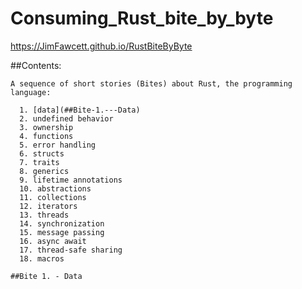 
  # Consuming_Rust_bite_by_byte<br />

  https://JimFawcett.github.io/RustBiteByByte

  ##Contents:

    A sequence of short stories (Bites) about Rust, the programming language:
  
      1. [data](##Bite-1.---Data)
      2. undefined behavior
      3. ownership
      4. functions
      5. error handling
      6. structs
      7. traits
      8. generics
      9. lifetime annotations
      10. abstractions
      11. collections
      12. iterators
      13. threads
      14. synchronization
      15. message passing
      16. async await
      17. thread-safe sharing
      18. macros

    ##Bite 1. - Data
